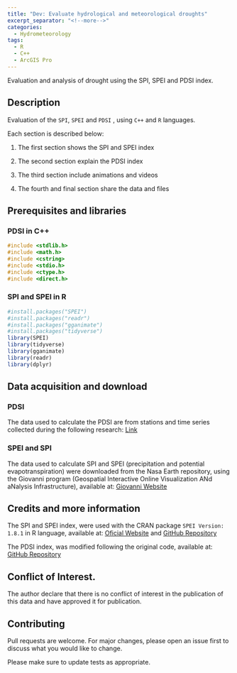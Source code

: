 ```yaml
---
title: "Dev: Evaluate hydrological and meteorological droughts"
excerpt_separator: "<!--more-->"
categories:
  - Hydrometeorology
tags:
  - R
  - C++
  - ArcGIS Pro
---
```


Evaluation and analysis of drought using the SPI, SPEI and PDSI index.

## Description

Evaluation of the `SPI`, `SPEI` and `PDSI` , using `C++` and `R` languages. 

Each section is described below:

1. The first section shows the SPI and SPEI index

2. The second section explain the PDSI index

3. The third section include animations and videos

4. The fourth and final section share the data and files

## Prerequisites and libraries

### PDSI in C++

```C++
#include <stdlib.h>
#include <math.h>
#include <cstring>
#include <stdio.h>
#include <ctype.h>
#include <direct.h> 

```
### SPI and SPEI in R

```R
#install.packages("SPEI")
#install.packages("readr")
#install.packages("gganimate")
#install.packages("tidyverse")
library(SPEI)
library(tidyverse)
library(gganimate)
library(readr)
library(dplyr)

```

## Data acquisition and download

### PDSI 

The data used to calculate the PDSI are from stations and time series collected during the following research: [Link](https://repository.udistrital.edu.co/items/de3ecda1-01ec-4203-a938-1969240f6d24)


### SPEI and SPI 

The data used to calculate SPI and SPEI (precipitation and potential evapotranspiration) were downloaded from the Nasa Earth repository, using the Giovanni program (Geospatial Interactive Online Visualization ANd aNalysis Infrastructure), available at: [Giovanni Website](https://giovanni.gsfc.nasa.gov/giovanni/)

## Credits and more information

The SPI and SPEI index, were used with the CRAN package `SPEI Version: 1.8.1` in R language, available at: [Oficial Website](https://cran.r-project.org/web/packages/SPEI/index.html) and [GitHub Repository](https://github.com/sbegueria/SPEI)

The PDSI index, was modified following the original code, available at: [GitHub Repository](https://github.com/cszang/pdsi/blob/master/exec/scpdsi.cpp) 
## Conflict of Interest.

The author declare that there is no conflict of interest in the publication of this data and have approved it for publication.

## Contributing

Pull requests are welcome. For major changes, please open an issue first
to discuss what you would like to change.

Please make sure to update tests as appropriate. 


